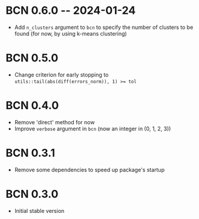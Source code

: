 # BCN 0.6.0 -- 2024-01-24

* Add `n_clusters` argument to `bcn` to specify the number of clusters to be found (for now, 
by using k-means clustering)

# BCN 0.5.0

* Change criterion for early stopping to `utils::tail(abs(diff(errors_norm)), 1) >= tol`

# BCN 0.4.0

* Remove 'direct' method for now
* Improve `verbose` argument in `bcn` (now an integer in (0, 1, 2, 3))

# BCN 0.3.1

* Remove some dependencies to speed up package's startup

# BCN 0.3.0

* Initial stable version 
